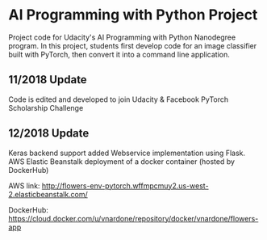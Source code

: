 # AI Programming with Python Project

Project code for Udacity's AI Programming with Python Nanodegree program. In this project, students first develop code for an image classifier built with PyTorch, then convert it into a command line application.

## 11/2018 Update

Code is edited and developed to join Udacity & Facebook PyTorch Scholarship Challenge

## 12/2018 Update

Keras backend support added
Webservice implementation using Flask. AWS Elastic Beanstalk deployment of a docker container (hosted by DockerHub)

AWS link:
http://flowers-env-pytorch.wffmpcmuy2.us-west-2.elasticbeanstalk.com/ 

DockerHub:
https://cloud.docker.com/u/vnardone/repository/docker/vnardone/flowers-app 

